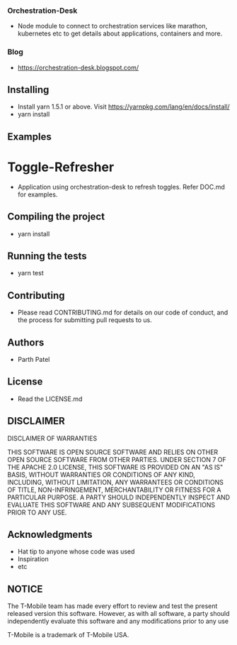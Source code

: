 ### Orchestration-Desk
- Node module to connect to orchestration services like marathon, kubernetes etc to get details about applications, containers and more.

### Blog
- https://orchestration-desk.blogspot.com/

## Installing
- Install yarn 1.5.1 or above. Visit https://yarnpkg.com/lang/en/docs/install/
- yarn install

## Examples
# Toggle-Refresher
- Application using orchestration-desk to refresh toggles.
Refer DOC.md for examples.

## Compiling the project
* yarn install

## Running the tests
* yarn test

## Contributing
* Please read CONTRIBUTING.md for details on our code of conduct, and the process for submitting pull requests to us.

## Authors
* Parth Patel

## License
* Read the LICENSE.md

## DISCLAIMER

DISCLAIMER OF WARRANTIES
 
THIS SOFTWARE IS OPEN SOURCE SOFTWARE AND RELIES ON OTHER OPEN SOURCE SOFTWARE FROM OTHER PARTIES.  UNDER SECTION 7 OF THE APACHE 2.0 LICENSE, THIS SOFTWARE IS PROVIDED ON AN "AS IS" BASIS, WITHOUT WARRANTIES OR CONDITIONS OF ANY KIND, INCLUDING, WITHOUT LIMITATION, ANY WARRANTEES OR CONDITIONS OF TITLE, NON-INFRINGEMENT, MERCHANTABILITY OR FITNESS FOR A PARTICULAR PURPOSE.  A PARTY SHOULD INDEPENDENTLY INSPECT AND EVALUATE THIS SOFTWARE AND ANY SUBSEQUENT MODIFICATIONS PRIOR TO ANY USE.

## Acknowledgments

* Hat tip to anyone whose code was used
* Inspiration
* etc

## NOTICE

The T-Mobile team has made every effort to review and test the present released version this software. However, as with all software, a party should independently evaluate this software and any modifications prior to any use

T-Mobile is a trademark of T-Mobile USA.
